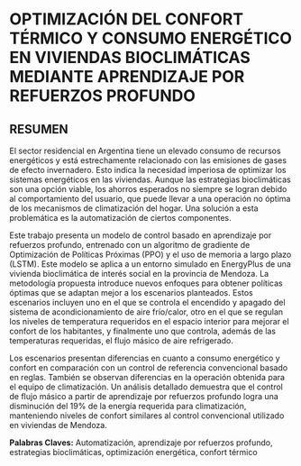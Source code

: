 # OPTIMIZACIÓN DEL CONFORT TÉRMICO Y CONSUMO ENERGÉTICO EN VIVIENDAS BIOCLIMÁTICAS MEDIANTE APRENDIZAJE POR REFUERZOS PROFUNDO

## RESUMEN

El sector residencial en Argentina tiene un elevado consumo de recursos energéticos y está estrechamente relacionado con las emisiones de gases de efecto invernadero. Esto indica la necesidad imperiosa de optimizar los sistemas energéticos en las viviendas. Aunque las estrategias bioclimáticas son una opción viable, los ahorros esperados no siempre se logran debido al comportamiento del usuario, que puede llevar a una operación no óptima de los mecanismos de climatización del hogar. Una solución a esta problemática es la automatización de ciertos componentes.

Este trabajo presenta un modelo de control basado en aprendizaje por refuerzos profundo, entrenado con un algoritmo de gradiente de Optimización de Políticas Próximas (PPO) y el uso de memoria a largo plazo (LSTM). Este modelo se aplica a un entorno simulado en EnergyPlus de una vivienda bioclimática de interés social en la provincia de Mendoza. La metodología propuesta introduce nuevos enfoques para obtener políticas óptimas que se adaptan mejor a los escenarios planteados. Estos escenarios incluyen uno en el que se controla el encendido y apagado del sistema de acondicionamiento de aire frío/calor, otro en el que se regulan los niveles de temperatura requeridos en el espacio interior para mejorar el confort de los habitantes, y finalmente uno que controla, además de las temperaturas requeridas, el flujo másico de aire refrigerado.

Los escenarios presentan diferencias en cuanto a consumo energético y confort en comparación con un control de referencia convencional basado en reglas. También se observan diferencias en la operación obtenida para el equipo de climatización. Un análisis detallado demuestra que el control de flujo másico a partir de aprendizaje por refuerzos profundo logra una disminución del 19% de la energía requerida para climatización, manteniendo niveles de confort similares al control convencional utilizado en viviendas de Mendoza.

**Palabras Claves:** Automatización, aprendizaje por refuerzos profundo, estrategias bioclimáticas, optimización energética, confort térmico
